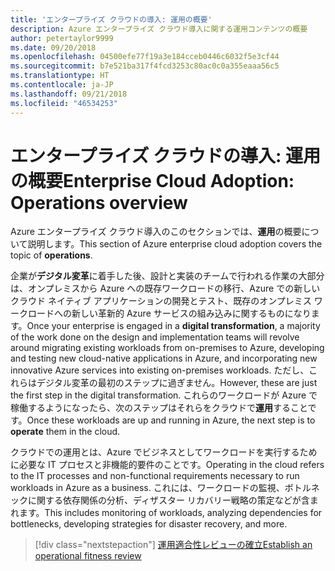 ```yaml
---
title: 'エンタープライズ クラウドの導入: 運用の概要'
description: Azure エンタープライズ クラウド導入に関する運用コンテンツの概要
author: petertaylor9999
ms.date: 09/20/2018
ms.openlocfilehash: 04500efe77f19a3e184cceb0446c6032f5e3cf44
ms.sourcegitcommit: b7e521ba317f4fcd3253c80ac0c0a355eaaa56c5
ms.translationtype: HT
ms.contentlocale: ja-JP
ms.lasthandoff: 09/21/2018
ms.locfileid: "46534253"
---
```

# <a name="enterprise-cloud-adoption-operations-overview"></a><span data-ttu-id="69041-103">エンタープライズ クラウドの導入: 運用の概要</span><span class="sxs-lookup"><span data-stu-id="69041-103">Enterprise Cloud Adoption: Operations overview</span></span>

<span data-ttu-id="69041-104">Azure エンタープライズ クラウド導入のこのセクションでは、**運用**の概要について説明します。</span><span class="sxs-lookup"><span data-stu-id="69041-104">This section of Azure enterprise cloud adoption covers the topic of **operations**.</span></span> 

<span data-ttu-id="69041-105">企業が**デジタル変革**に着手した後、設計と実装のチームで行われる作業の大部分は、オンプレミスから Azure への既存ワークロードの移行、Azure での新しいクラウド ネイティブ アプリケーションの開発とテスト、既存のオンプレミス ワークロードへの新しい革新的 Azure サービスの組み込みに関するものになります。</span><span class="sxs-lookup"><span data-stu-id="69041-105">Once your enterprise is engaged in a **digital transformation**, a majority of the work done on the design and implementation teams will revolve around migrating existing workloads from on-premises to Azure, developing and testing new cloud-native applications in Azure, and incorporating new innovative Azure services into existing on-premises workloads.</span></span> <span data-ttu-id="69041-106">ただし、これらはデジタル変革の最初のステップに過ぎません。</span><span class="sxs-lookup"><span data-stu-id="69041-106">However, these are just the first step in the digital transformation.</span></span> <span data-ttu-id="69041-107">これらのワークロードが Azure で稼働するようになったら、次のステップはそれらをクラウドで**運用**することです。</span><span class="sxs-lookup"><span data-stu-id="69041-107">Once these workloads are up and running in Azure, the next step is to **operate** them in the cloud.</span></span>

<span data-ttu-id="69041-108">クラウドでの運用とは、Azure でビジネスとしてワークロードを実行するために必要な IT プロセスと非機能的要件のことです。</span><span class="sxs-lookup"><span data-stu-id="69041-108">Operating in the cloud refers to the IT processes and non-functional requirements necessary to run workloads in Azure as a business.</span></span> <span data-ttu-id="69041-109">これには、ワークロードの監視、ボトルネックに関する依存関係の分析、ディザスター リカバリー戦略の策定などが含まれます。</span><span class="sxs-lookup"><span data-stu-id="69041-109">This includes monitoring of workloads, analyzing dependencies for bottlenecks, developing strategies for disaster recovery, and more.</span></span>

> [!div class="nextstepaction"]
> [<span data-ttu-id="69041-110">運用適合性レビューの確立</span><span class="sxs-lookup"><span data-stu-id="69041-110">Establish an operational fitness review</span></span>](operational-fitness-review.md)
